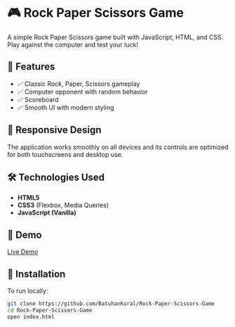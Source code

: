 # 🎮 Rock Paper Scissors Game

A simple Rock Paper Scissors game built with JavaScript, HTML, and CSS. Play against the computer and test your luck!

## 🚀 Features

- ✅ Classic Rock, Paper, Scissors gameplay
- ✅ Computer opponent with random behavior
- ✅ Scoreboard
- ✅ Smooth UI with modern styling

## 📱 Responsive Design

The application works smoothly on all devices and its controls are optimized for both touchscreens and desktop use.

## 🛠️ Technologies Used

- **HTML5**
- **CSS3** (Flexbox, Media Queries)
- **JavaScript (Vanilla)**

## 🚀 Demo

[Live Demo](https://rock-paper-scissors-batuhankural.vercel.app/)  

## 📂 Installation

To run locally:

```bash
git clone https://github.com/BatuhanKural/Rock-Paper-Scissors-Game
cd Rock-Paper-Scissors-Game
open index.html

